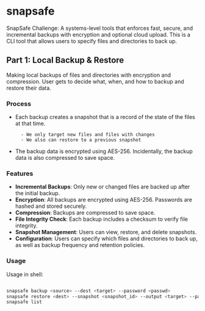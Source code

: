 # snapsafe

SnapSafe Challenge: A systems-level tools that enforces fast, secure, and incremental backups with encryption and optional cloud upload. This is a CLI tool that allows users to specify files and directories to back up.

## Part 1: Local Backup & Restore

Making local backups of files and directories with encryption and compression. User gets to decide what, when, and how to backup and restore their data.

### Process

- Each backup creates a snapshot that is a record of the state of the files at that time.

        - We only target new files and files with changes
        - We also can restore to a previous snapshot

- The backup data is encrypted using AES-256. Incidentally, the backup data is also compressed to save space.

### Features

- **Incremental Backups**: Only new or changed files are backed up after the initial backup.
- **Encryption**: All backups are encrypted using AES-256. Passwords are hashed and stored securely.
- **Compression**: Backups are compressed to save space.
- **File Integrity Check**: Each backup includes a checksum to verify file integrity.
- **Snapshot Management**: Users can view, restore, and delete snapshots.
- **Configuration**: Users can specify which files and directories to back up, as well as backup frequency and retention policies.

### Usage

Usage in shell:

```bash

snapsafe backup <source> --dest <target> --password <passwd>
snapsafe restore <dest> --snapshot <snapshot_id> --output <target> --password <passwd>
snapsafe list
    
```
